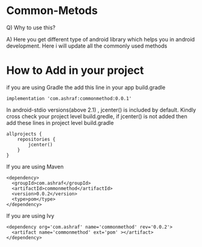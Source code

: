 # Common-Metods

Q) Why to use this?

A) Here you get different type of android library which helps you in android development. Here i will update all the commonly used methods


# How to Add in your project
if you are using Gradle the add this line in your app build.gradle

```
implementation 'com.ashraf:commonmethod:0.0.1'
```

In android-stdio versions(above 2.1) , jcenter() is included by default.
Kindly cross check your project level build.gredle, if jcenter() is not added then add these lines in project level build.gradle

```
allprojects {
    repositories {
        jcenter()
    }
}
```

If you are using Maven

```
<dependency>
  <groupId>com.ashraf</groupId>
  <artifactId>commonmethod</artifactId>
  <version>0.0.2</version>
  <type>pom</type>
</dependency>
```

If you are using Ivy

```
<dependency org='com.ashraf' name='commonmethod' rev='0.0.2'>
  <artifact name='commonmethod' ext='pom' ></artifact>
</dependency>
```
